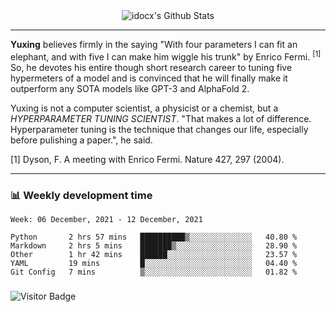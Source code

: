 <div align="center">
    <img align="center" src="https://github-readme-stats.vercel.app/api?username=idocx&show_icons=true&count_private=true&hide_border=true" alt="idocx's Github Stats"></img>
</div>

---

**Yuxing** believes firmly in the saying "With four parameters I can fit an elephant, and with five I can make him wiggle his trunk" by Enrico Fermi. <sup>[1]</sup> So, he devotes his entire though short research career to tuning five hypermeters of a model and is convinced that he will finally make it outperform any SOTA models like GPT-3 and AlphaFold 2.

Yuxing is not a computer scientist, a physicist or a chemist, but a *HYPERPARAMETER TUNING SCIENTIST*. "That makes a lot of difference. Hyperparameter tuning is the technique that changes our life, especially before pulishing a paper.", he said.

[1] Dyson, F. A meeting with Enrico Fermi. Nature 427, 297 (2004).


---

### 📊 Weekly development time
<!--START_SECTION:waka-->
```text
Week: 06 December, 2021 - 12 December, 2021

Python       2 hrs 57 mins   ██████████▒░░░░░░░░░░░░░░   40.80 % 
Markdown     2 hrs 5 mins    ███████▒░░░░░░░░░░░░░░░░░   28.90 % 
Other        1 hr 42 mins    ██████░░░░░░░░░░░░░░░░░░░   23.57 % 
YAML         19 mins         █░░░░░░░░░░░░░░░░░░░░░░░░   04.40 % 
Git Config   7 mins          ▒░░░░░░░░░░░░░░░░░░░░░░░░   01.82 % 
```
<!--END_SECTION:waka-->

### 

![Visitor Badge](https://visitor-badge.laobi.icu/badge?page_id=idocx.idocx)